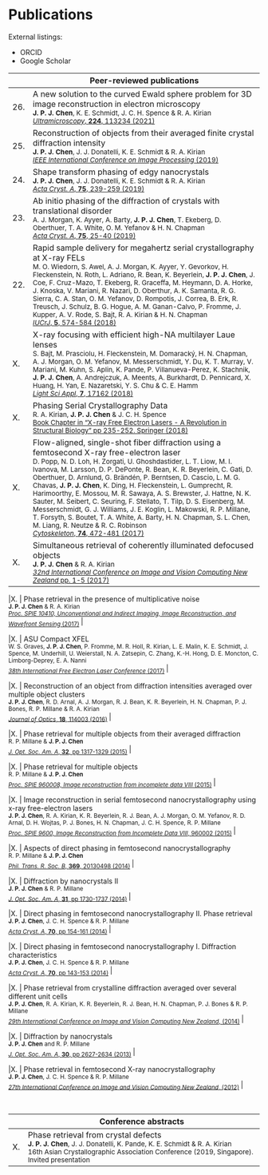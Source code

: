 # Publications

External listings:
- ORCID
- Google Scholar

| |  Peer-reviewed publications  | 
|-|-|
|26. |  A new solution to the curved Ewald sphere problem for 3D image reconstruction in electron microscopy <br> <sub> **J. P. J. Chen**, K. E. Schmidt, J. C. H. Spence & R. A. Kirian </sub> <br> <sub> [_Ultramicroscopy_, **224**, 113234 (2021)](https://doi.org/10.1016/j.ultramic.2021.113234) </sub>| 
|25. |  Reconstruction of objects from their averaged finite crystal diffraction intensity <br> <sub> **J. P. J. Chen**, J. J. Donatelli, K. E. Schmidt & R. A. Kirian </sub> <br> <sub> [_IEEE International Conference on Image Processing_ (2019)](https://doi.org/10.1109/icip.2019.8804468) </sub> |
|24. |  Shape transform phasing of edgy nanocrystals <br> <sub> **J. P. J. Chen**, J. J. Donatelli, K. E. Schmidt & R. A. Kirian </sub> <br> <sub> [_Acta Cryst. A_, **75**, 239-259 (2019)](https://doi.org/10.1107/S205327331900113X) </sub> |
|23. |  Ab initio phasing of the diffraction of crystals with translational disorder <br> <sub> A. J. Morgan, K. Ayyer, A. Barty, **J. P. J. Chen**, T. Ekeberg, D. Oberthuer, T. A. White, O. M. Yefanov & H. N. Chapman </sub> <br> <sub> [_Acta Cryst. A_, **75**, 25-40 (2019)](https://doi.org/10.1107/S2053273318015395) </sub> |
|22. |  Rapid sample delivery for megahertz serial crystallography at X-ray FELs <br> <sub> M. O. Wiedorn, S. Awel, A. J. Morgan, K. Ayyer, Y. Gevorkov, H. Fleckenstein, N. Roth, L. Adriano, R. Bean, K. Beyerlein, **J. P. J. Chen**, J. Coe, F. Cruz-Mazo, T. Ekeberg, R. Graceffa, M. Heymann, D. A. Horke, J. Knoska, V. Mariani, R. Nazari, D. Oberthur, A. K. Samanta, R. G. Sierra, C. A. Stan, O. M. Yefanov, D. Rompotis, J. Correa, B. Erk, R. Treusch, J. Schulz, B. G. Hogue, A. M. Ganan-Calvo, P. Fromme, J. Kupper, A. V. Rode, S. Bajt, R. A. Kirian & H. N. Chapman </sub> <br> <sub> [_IUCrJ_, **5**, 574-584 (2018)](https://doi.org/10.1107/S2052252518008369) </sub> |
|X. |  X-ray focusing with efficient high-NA multilayer Laue lenses <br> <sub> S. Bajt, M. Prasciolu, H. Fleckenstein, M. Domaracký, H. N. Chapman, A. J. Morgan, O. M. Yefanov, M. Messerschmidt, Y. Du, K. T. Murray, V. Mariani, M. Kuhn, S. Aplin, K. Pande, P. Villanueva-Perez, K. Stachnik, **J. P. J. Chen**, A. Andrejczuk, A. Meents, A. Burkhardt, D. Pennicard, X. Huang, H. Yan, E. Nazaretski, Y. S. Chu & C. E. Hamm </sub> <br> <sub> [_Light Sci Appl_, **7**, 17162 (2018)](https://doi.org/10.1038/lsa.2017.162) </sub>|
|X. |  Phasing Serial Crystallography Data <br> <sub> R. A. Kirian, **J. P. J. Chen** & J. C. H. Spence </sub> <br> <sub> [Book Chapter in “X-ray Free Electron Lasers - A Revolution in Structural Biology” pp 235-252. Springer (2018)](https://link.springer.com/chapter/10.1007/978-3-030-00551-1_8) </sub> |
|X. | Flow-aligned, single-shot fiber diffraction using a femtosecond X-ray free-electron laser  <br> <sub> D. Popp, N. D. Loh, H. Zorgati, U. Ghoshdastider, L. T. Liow, M. I. Ivanova, M. Larsson, D. P. DePonte, R. Bean, K. R. Beyerlein, C. Gati, D. Oberthuer, D. Arnlund, G. Brändén, P. Berntsen, D. Cascio, L. M. G. Chavas, **J. P. J. Chen**, K. Ding, H. Fleckenstein, L. Gumprecht, R. Harimoorthy, E. Mossou, M. R. Sawaya, A. S. Brewster, J. Hattne, N. K. Sauter, M. Seibert, C. Seuring, F. Stellato, T. Tilp, D. S. Eisenberg, M. Messerschmidt, G. J. Williams, J. E. Koglin, L. Makowski, R. P. Millane, T. Forsyth, S. Boutet, T. A. White, A. Barty, H. N. Chapman, S. L. Chen, M. Liang, R. Neutze & R. C. Robinson </sub> <br> <sub> [_Cytoskeleton_, **74**, 472-481 (2017)](https://doi.org/10.1002/cm.21378) </sub>|
|X. | Simultaneous retrieval of coherently illuminated defocused objects  <br> <sub> **J. P. J. Chen** & R. A. Kirian </sub> <br> <sub> [_32nd International Conference on Image and Vision Computing New Zealand_ pp. 1-5 (2017)](https://doi.org/10.1109/ivcnz.2017.8402481) </sub>|

|X. | Phase retrieval in the presence of multiplicative noise  <br> <sub> **J. P. J. Chen** & R. A. Kirian </sub> <br> <sub> [_Proc. SPIE 10410, Unconventional and Indirect Imaging, Image Reconstruction, and Wavefront Sensing_ (2017)](https://doi.org/10.1117/12.2275182) </sub>|

|X. | ASU Compact XFEL <br> <sub> W. S. Graves, **J. P. J. Chen**, P. Fromme, M. R. Holl, R. Kirian, L. E. Malin, K. E. Schmidt, J. Spence, M. Underhill, U. Weierstall, N. A. Zatsepin, C. Zhang, K.-H. Hong, D. E. Moncton, C. Limborg-Deprey, E. A. Nanni </sub> <br> <sub> [_38th International Free Electron Laser Conference_ (2017)](https://doi.org/10.18429/JACOW-FEL2017-TUB03) </sub>|

|X. | Reconstruction of an object from diffraction intensities averaged over multiple object clusters  <br> <sub> **J. P. J. Chen**, R. D. Arnal, A. J. Morgan, R. J. Bean, K. R. Beyerlein, H. N. Chapman, P. J. Bones, R. P. Millane & R. A. Kirian  </sub> <br> <sub> [_Journal of Optics_, **18**, 114003 (2016)](https://doi.org/10.1088/2040-8978/18/11/114003) </sub>|

|X. | Phase retrieval for multiple objects from their averaged diffraction <br> <sub> R. P. Millane & **J. P. J. Chen** </sub> <br> <sub> [_J. Opt. Soc. Am. A_, **32**, pp 1317-1329 (2015)](https://doi.org/10.1364/josaa.32.001317) </sub>|

|X. | Phase retrieval for multiple objects <br> <sub> R. P. Millane & **J. P. J. Chen** </sub> <br> <sub> [_Proc. SPIE 960008, Image reconstruction from incomplete data VIII_ (2015)](https://doi.org/10.1117/12.2187631) </sub>|

|X. | Image reconstruction in serial femtosecond nanocrystallography using x-ray free-electron lasers <br> <sub> **J. P. J. Chen**, R. A. Kirian, K. R. Beyerlein, R. J. Bean, A. J. Morgan, O. M. Yefanov, R. D. Arnal, D. H. Wojtas, P. J. Bones, H. N. Chapman, J. C. H. Spence, R. P. Millane </sub> <br> <sub> [_Proc. SPIE 9600, Image Reconstruction from Incomplete Data VIII_, 960002 (2015)](https://doi.org/10.1117/12.2187610) </sub>|

|X. | Aspects of direct phasing in femtosecond nanocrystallography <br> <sub> R. P. Millane & **J. P. J. Chen** </sub> <br> <sub> [_Phil. Trans. R. Soc. B_, **369**, 20130498 (2014)](https://doi.org/10.1098/rstb.2013.0498) </sub>|

|X. | Diffraction by nanocrystals II <br> <sub>  **J. P. J. Chen** & R. P. Millane </sub> <br> <sub> [_J. Opt. Soc. Am. A_, **31**, pp 1730-1737 (2014)](https://doi.org/10.1364/josaa.31.001730) </sub>|

|X. | Direct phasing in femtosecond nanocrystallography II. Phase retrieval <br> <sub>  **J. P. J. Chen**, J. C. H. Spence & R. P. Millane </sub> <br> <sub> [_Acta Cryst. A_, **70**, pp 154-161 (2014)](https://doi.org/10.1107/s2053273313032725) </sub>|

|X. | Direct phasing in femtosecond nanocrystallography I. Diffraction characteristics <br> <sub>  **J. P. J. Chen**, J. C. H. Spence & R. P. Millane </sub> <br> <sub> [_Acta Cryst. A_, **70**, pp 143-153 (2014)](https://doi.org/10.1107/s2053273313032038) </sub>|

|X. | Phase retrieval from crystalline diffraction averaged over several different unit cells <br> <sub>  **J. P. J. Chen**, R. A. Kirian, K. R. Beyerlein, R. J. Bean, H. N. Chapman, P. J. Bones & R. P. Millane </sub> <br> <sub> [_29th International Conference on Image and Vision Computing New Zealand_, (2014)](https://doi.org/10.1145/2683405.2683456) </sub>|

|X. | Diffraction by nanocrystals <br> <sub> **J. P. J. Chen** and R. P. Millane </sub> <br> <sub> [_J. Opt. Soc. Am. A_, **30**, pp 2627-2634 (2013)](https://doi.org/10.1364/josaa.30.002627) </sub>|




|X. | Phase retrieval in femtosecond X-ray nanocrystallography <br> <sub>  **J. P. J. Chen**, J. C. H. Spence & R. P. Millane </sub> <br> <sub> [_27th International Conference on Image and Vision Computing New Zealand_, (2012)](https://doi.org/10.1145/2425836.2425847) </sub>|




<br>


| |  Conference abstracts  | 
|-|-|
|X. |  Phase retrieval from crystal defects <br> <sub> **J. P. J. Chen**, J. J. Donatelli, K. Pande, K. E. Schmidt & R. A. Kirian </sub> <br> <sub> 16th Asian Crystallographic Association Conference (2019, Singapore). Invited presentation </sub> |



